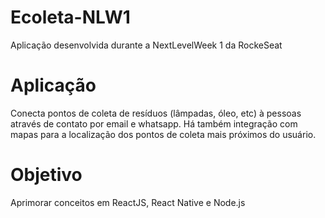 # Ecoleta-NLW1
Aplicação desenvolvida  durante a NextLevelWeek 1 da RockeSeat

# Aplicação
Conecta pontos de coleta de resíduos (lâmpadas, óleo, etc) à pessoas através de contato por email e whatsapp. Há também integração com mapas para a localização dos pontos de coleta mais próximos do usuário.

# Objetivo
Aprimorar conceitos em ReactJS, React Native e Node.js
